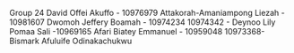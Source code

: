 Group 24
David Offei Akuffo - 10976979
Attakorah-Amaniampong Liezah - 10981607
Dwomoh Jeffery Boamah - 10974234
10974342 - Deynoo Lily
Pomaa Sali -10969165
Afari Biatey Emmanuel - 10959048
10973368- Bismark Afuluife Odinakachukwu
